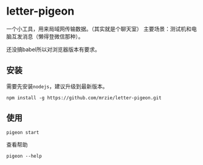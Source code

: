 # letter-pigeon

一个小工具，用来局域网传输数据。（其实就是个聊天室）
主要场景：测试机和电脑互发消息（懒得登微信那种）。

还没搞babel所以对浏览器版本有要求。

## 安装

需要先安装`nodejs`，建议升级到最新版本。

```
npm install -g https://github.com/mrzie/letter-pigeon.git
```

## 使用
```
pigeon start
```

查看帮助
```
pigeon --help
```